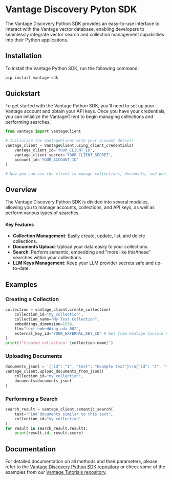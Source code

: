 # Vantage Discovery Pyton SDK

The Vantage Discovery Python SDK provides an easy-to-use interface to interact with the Vantage vector database, enabling developers to seamlessly integrate vector search and collection management capabilities into their Python applications.

## Installation

To install the Vantage Python SDK, run the following command:

```bash
pip install vantage-sdk
```

## Quickstart

To get started with the Vantage Python SDK, you'll need to set up your Vantage account and obtain your API keys. Once you have your credentials, you can initialize the VantageClient to begin managing collections and performing searches.

```python
from vantage import VantageClient

# Initialize the VantageClient with your account details
vantage_client = VantageClient.using_client_credentials(
    vantage_client_id='YOUR_CLIENT_ID',
    vantage_client_secret='YOUR_CLIENT_SECRET',
    account_id='YOUR_ACCOUNT_ID'
)

# Now you can use the client to manage collections, documents, and perform searches
```

## Overview

The Vantage Discovery Python SDK is divided into several modules, allowing you to manage accounts, collections, and API keys, as well as perform various types of searches.

#### Key Features
- __Collection Management__: Easily create, update, list, and delete collections.
- __Documents Upload__: Upload your data easily to your collections.
- __Search__: Perform semantic, embedding and "more like this/these" searches within your collections.
- __LLM Keys Management__: Keep your LLM provider secrets safe and up-to-date.

## Examples

### Creating a Collection

```python
collection = vantage_client.create_collection(
    collection_id="my_collection",
    collection_name="My Test Collection",
    embeddings_dimension=1536,
    llm="text-embedding-ada-002",
    external_key_id="YOUR_EXTERNAL_KEY_ID" # Get from Vantage Console UI or using the SDK
)
print(f"Created collection: {collection.name}")
```

### Uploading Documents
```python
documents_jsonl = '{"id": "1", "text": "Example text"}\\n{"id": "2", "text": "Another example"}'
vantage_client.upload_documents_from_jsonl(
    collection_id="my_collection",
    documents=documents_jsonl
)
```

### Performing a Search
```python
search_result = vantage_client.semantic_search(
    text="Find documents similar to this text",
    collection_id="my_collection"
)
for result in search_result.results:
    print(result.id, result.score)
```

## Documentation 

For detailed documentation on all methods and their parameters, please refer to the [Vantage Discovery Python SDK repository](https://github.com/VantageDiscovery/vantage-sdk-python) or check some of the examples from our [Vantage Tutorials repository](https://github.com/VantageDiscovery/vantage-tutorials).